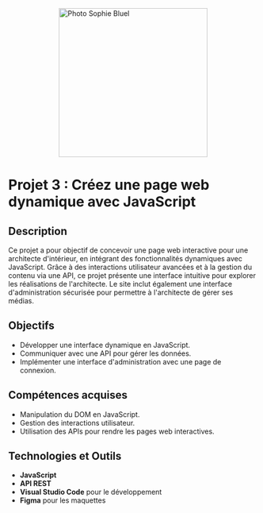 <div style="display: flex; justify-content: center; align-items: center;">
    <img src="./FrontEnd/assets/images/sophie-bluel.png" alt="Photo Sophie Bluel" width="300px">
</div>

# Projet 3 : Créez une page web dynamique avec JavaScript

## Description
Ce projet a pour objectif de concevoir une page web interactive pour une architecte d'intérieur, en intégrant des fonctionnalités dynamiques avec JavaScript. Grâce à des interactions utilisateur avancées et à la gestion du contenu via une API, ce projet présente une interface intuitive pour explorer les réalisations de l'architecte. Le site inclut également une interface d'administration sécurisée pour permettre à l'architecte de gérer ses médias.

## Objectifs
- Développer une interface dynamique en JavaScript.
- Communiquer avec une API pour gérer les données.
- Implémenter une interface d'administration avec une page de connexion.

## Compétences acquises
- Manipulation du DOM en JavaScript.
- Gestion des interactions utilisateur.
- Utilisation des APIs pour rendre les pages web interactives.

## Technologies et Outils
- **JavaScript**
- **API REST**
- **Visual Studio Code** pour le développement
- **Figma** pour les maquettes

